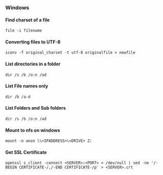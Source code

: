 ### Windows
#### Find charset of a file
```
file -i filename
```

#### Converting files to UTF-8
```
iconv -f original_charset -t utf-8 originalfile > newfile
```

#### List directories in a folder
```
dir /s /b /o:n /ad
```

#### List File names only
```
dir /b /a-d
```

#### List Folders and Sub folders
```
dir /s /b /o:n /ad
```

#### Mount to nfs on windows
```
mount -o anon \\<IPADDRESS>\<DRIVE> Z:
```

#### Get SSL Certificate
```
openssl s_client -connect <SERVER>:<PORT> < /dev/null | sed -ne '/-BEGIN CERTIFICATE-/,/-END CERTIFICATE-/p' > <SERVER>.crt
```


